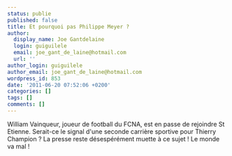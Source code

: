 ```yaml
---
status: publie
published: false
title: Et pourquoi pas Philippe Meyer ?
author:
  display_name: Joe Gantdelaine
  login: guiguilele
  email: joe_gant_de_laine@hotmail.com
  url: ''
author_login: guiguilele
author_email: joe_gant_de_laine@hotmail.com
wordpress_id: 853
date: '2011-06-20 07:52:06 +0200'
categories: []
tags: []
comments: []
---
```

William Vainqueur, joueur de football du FCNA, est en passe de rejoindre St Etienne. Serait-ce le signal d'une seconde carrière sportive pour Thierry Champion ? La presse reste désespérément muette à ce sujet ! Le monde va mal !
